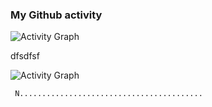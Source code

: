 ### My Github activity

![Activity Graph](https://github-readme-stats.vercel.app/api?username=aktwork&count_private=true)

dfsdfsf

![Activity Graph](https://activity-graph.herokuapp.com/graph?username=aktwork&theme=github)

```
 N.........................................
```
